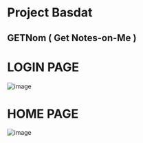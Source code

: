 # Project Basdat
## GETNom ( Get Notes-on-Me )

 # LOGIN PAGE
![image](https://user-images.githubusercontent.com/91812284/204230842-2b23d072-8df1-4646-9862-1821078b1f5a.png)

 # HOME PAGE
![image](https://user-images.githubusercontent.com/91812284/204230944-08529b6c-73a6-4aaa-8c5f-8d6b9d4eadeb.png)

